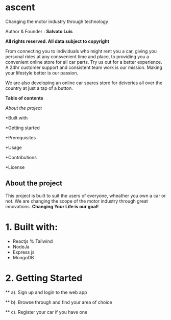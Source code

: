 # ascent
Changing the motor industry through technology

Author & Founder : **Salvato Luis**

**All rights reserved. All data subject to copyright**

From connecting you to individuals who might rent you a car, giving you personal rides at any consvenient time and place, to providing you a convenient online store for all car parts. Try us out for a better experience. A 24hr customer support and consistent team work is our mission. Making your lifestyle better is our passion.

We are also developing an online car spares store for deiveries all over the country at just a tap of a button.

**Table of contents**

*About the project*

*Built with

*Getting started

*Prerequisites

*Usage

*Contributions

*License

## About the project

This project is built to suit the users of everyone, wheather you own a car or not. We are changing the scope of the motor industry through great innovations. **Changing Your Life is our goal!**


# 1. Built with:

* Reactjs % Tailwind
* NodeJa
* Express js
* MongoDB

# 2. Getting Started

** a). Sign up and login to the web app

** b). Browse through and find your area of choice

** c). Register your car if you have one
